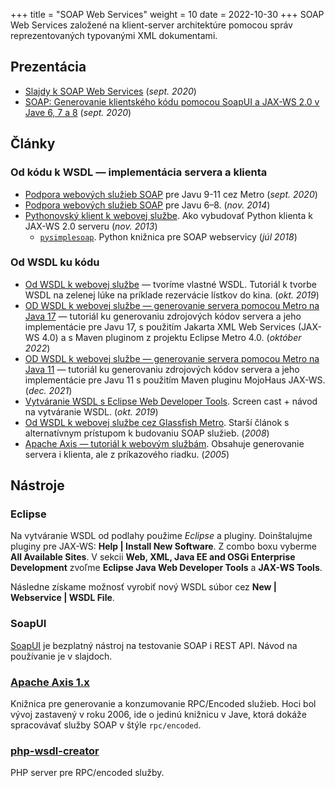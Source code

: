 +++
title = "SOAP Web Services"
weight = 10
date = 2022-10-30
+++
SOAP Web Services založené na klient-server architektúre pomocou správ reprezentovaných typovanými XML dokumentami.
<!-- more -->


Prezentácia
-----------

*	[Slajdy k SOAP Web Services](kopr-soap-web-services.pdf) (*sept. 2020*)
*	[SOAP: Generovanie klientského kódu pomocou SoapUI a JAX-WS 2.0 v Jave 6, 7 a 8](soap-web-services-soapui-client-generation.pdf) (*sept. 2020*)


Články
------

### Od kódu k WSDL — implementácia servera a klienta

*	[Podpora webových služieb SOAP](https://novotnyr.github.io/scrolls/podpora-webovych-sluzieb-v-java-9-a-novsej/) pre Javu 9-11 cez Metro (*sept. 2020*)
*	[Podpora webových služieb SOAP](http://ics.upjs.sk/~novotnyr/blog/1973/podpora-webovych-sluzieb-v-java-se-6-a-novsej) pre Javu 6–8.  (*nov. 2014*)
*	[Pythonovský klient k webovej službe](http://ics.upjs.sk/~novotnyr/blog/1481/pysimplesoap-pythonovsky-klient-k-webovej-sluzbe-jax-ws-2-0-2013). Ako vybudovať Python klienta k JAX-WS 2.0 serveru (*nov. 2013*)
	*	[`pysimplesoap`](https://github.com/pysimplesoap/pysimplesoap). Python knižnica pre SOAP webservicy (*júl 2018*)

### Od WSDL ku kódu

*	[Od WSDL k webovej službe](https://novotnyr.github.io/scrolls/od-wsdl-k-webovej-sluzbe-tvorime-vlastne-wsdl/) — tvoríme vlastné WSDL. Tutoriál k tvorbe WSDL na zelenej lúke na príklade rezervácie lístkov do kina. (*okt. 2019*)
*	[OD WSDL k webovej službe — generovanie servera pomocou Metro na Java 17](https://novotnyr.github.io/scrolls/od-wsdl-k-webovej-sluzbe-metro-pre-java-17/) — tutoriál ku generovaniu zdrojových kódov servera a jeho implementácie pre Javu 17, s použitím Jakarta XML Web Services (JAX-WS 4.0) a s Maven pluginom z projektu Eclipse Metro 4.0. (*október 2022*)
*	[OD WSDL k webovej službe — generovanie servera pomocou Metro na Java 11](https://novotnyr.github.io/scrolls/od-wsdl-k-webovej-sluzbe-metro-pre-java-11/) — tutoriál ku generovaniu zdrojových kódov servera a jeho implementácie pre Javu 11 s použitím Maven pluginu MojoHaus JAX-WS. (*dec. 2021*)
*	[Vytváranie WSDL s Eclipse Web Developer Tools](https://novotnyr.github.io/scrolls/vytvaranie-wsdl-s-eclipse-web-developer-tools/). Screen cast + návod na vytváranie WSDL. (*okt. 2019*)
*	[Od WSDL k webovej službe cez Glassfish Metro](https://novotnyr.github.io/scrolls/od-wsdl-k-webovej-sluzbe-glassfish-metro/). Starší článok s alternatívnym prístupom k budovaniu SOAP služieb. (*2008*)
*	[Apache Axis — tutoriál k webovým službám](http://ics.upjs.sk/~novotnyr/home/programovanie/java/axis-tutorial/axisTutorial.html). Obsahuje generovanie servera i klienta, ale z príkazového riadku. (*2005*)

Nástroje
---------

### Eclipse

Na vytváranie WSDL od podlahy použime *Eclipse* a pluginy. Doinštalujme pluginy pre JAX-WS: **Help | Install New Software**. Z combo boxu vyberme **All Available Sites**. V sekcii **Web, XML, Java EE and OSGi Enterprise Development** zvoľme **Eclipse Java Web Developer Tools** a **JAX-WS Tools**.

Následne získame možnosť vyrobiť nový WSDL súbor cez **New | Webservice | WSDL File**.

### SoapUI
[SoapUI](http://www.soapui.org/) je bezplatný nástroj na testovanie SOAP i REST API. Návod na používanie je v slajdoch.


### [Apache Axis 1.x](http://archive.apache.org/dist/ws/axis/1_4/)

Knižnica pre generovanie a konzumovanie RPC/Encoded služieb. Hoci bol vývoj zastavený v roku 2006, ide o jedinú knižnicu v Jave, ktorá dokáže spracovávať služby SOAP v štýle `rpc/encoded`.

### [php-wsdl-creator](https://code.google.com/archive/p/php-wsdl-creator/)
PHP server pre RPC/encoded služby.
